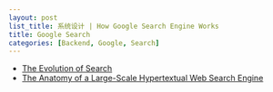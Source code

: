 ```yaml
---
layout: post
list_title: 系统设计 | How Google Search Engine Works
title: Google Search
categories: [Backend, Google, Search]
---
```



- [The Evolution of Search](https://www.youtube.com/watch?v=mTBShTwCnD4)
- [The Anatomy of a Large-Scale Hypertextual Web Search Engine](http://infolab.stanford.edu/~backrub/google.html)
